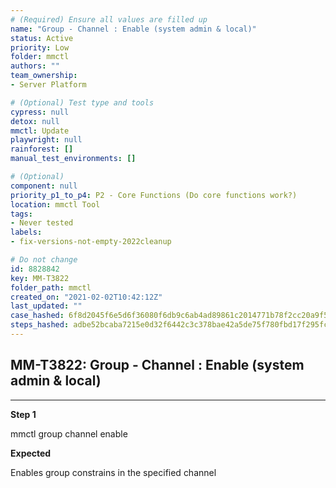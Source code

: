 ```yaml
---
# (Required) Ensure all values are filled up
name: "Group - Channel : Enable (system admin & local)"
status: Active
priority: Low
folder: mmctl
authors: ""
team_ownership: 
- Server Platform

# (Optional) Test type and tools
cypress: null
detox: null
mmctl: Update
playwright: null
rainforest: []
manual_test_environments: []

# (Optional)
component: null
priority_p1_to_p4: P2 - Core Functions (Do core functions work?)
location: mmctl Tool
tags: 
- Never tested
labels: 
- fix-versions-not-empty-2022cleanup

# Do not change
id: 8828842
key: MM-T3822
folder_path: mmctl
created_on: "2021-02-02T10:42:12Z"
last_updated: ""
case_hashed: 6f8d2045f6e5d6f36080f6db9c6ab4ad89861c2014771b78f2cc20a9f5813db9dc224533dce085593765e5aad2e91b2c
steps_hashed: adbe52bcaba7215e0d32f6442c3c378bae42a5de75f780fbd17f295fc9e4e1f609f860a9e1a92e0a1f58ac10c33b5837
---
```


## MM-T3822: Group - Channel : Enable (system admin & local)

---

**Step 1**

mmctl group channel enable

**Expected**

Enables group constrains in the specified channel
